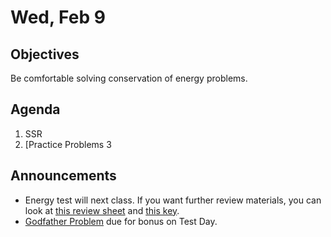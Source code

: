 Wed, Feb 9
=================== 
  
Objectives  
------------  
Be comfortable solving conservation of energy problems.

Agenda    
---------    

1. SSR
2. [Practice Problems
3


Announcements 
-------------  
 
- Energy test will next class.  If you want further review materials, you can look at [this review sheet](https://avon.schoology.com/course/5138386979/materials/gp/5660586715) and [this key](https://avon.schoology.com/course/5138386979/materials/gp/5660586512).
- [Godfather Problem][godfather] due for bonus on Test Day.

[godfather]: https://avon.schoology.com/course/5138386979/materials/gp/5656206378
[bib]: https://avon.schoology.com/assignment/5526830221/

<!--stackedit_data:
eyJoaXN0b3J5IjpbLTE4NDM1NjYyOSwtNjYxOTU1MTg1LC0xMj
Q1NTM2MDI0LDU2MzQ1MzkzMSwxMTcwOTEyOTc3LDE4NTY2Mjg0
NSw0MjQyMDczOSwtOTkwNjA1NzcwLDExOTM0OTU4MiwtMjkwMD
Y5MDEwLC0xMDQ4MDAxMzQ1LC03Nzc4MzkzMjAsNjkwNzQzOTg4
LDI2NTQ4OTYwNCwtMTU1MDM1NDM3LDExMDY4OTE5NDQsLTEyNT
g3OTg5ODAsMTU5MDAzOTE4OCwtMTgwNjIxMDc1NiwtMTQ3ODQ4
ODY3NF19
-->